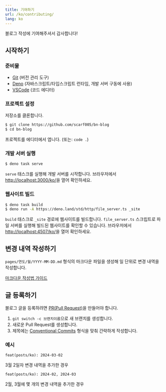 ```yaml
---
title: 기여하기
url: /ko/contributing/
lang: ko
---
```


블로그 작성에 기여해주셔서 감사합니다!

## 시작하기

### 준비물

- [Git](https://git-scm.com/downloads) (버전 관리 도구)
- [Deno](https://docs.deno.com/runtime/manual) (자바스크립트/타입스크립트 런타임, 개발 서버 구동에 사용)
- [VSCode](https://code.visualstudio.com) (코드 에디터)

### 프로젝트 설정

저장소를 클론합니다.

```sh
$ git clone https://github.com/scarf005/bn-blog
$ cd bn-blog
```

프로젝트를 에디터에서 엽니다. (또는: `code .`)

### 개발 서버 실행

```sh
$ deno task serve
```

`serve` 태스크를 실행해 개발 서버를 시작합니다. 브라우저에서 <http://localhost:3000/ko/>을 열어 확인하세요.

### 웹사이트 빌드

```sh
$ deno task build
$ deno run -A https://deno.land/std/http/file_server.ts _site
```

`build` 태스크로 `_site` 경로에 웹사이트를 빌드합니다. `file_server.ts` 스크립트로 파일 서버를 실행해 빌드된 웹사이트를 확인할 수 있습니다. 브라우저에서 <http://localhost:4507/ko/>을 열어 확인하세요.

## 변경 내역 작성하기

`pages/연도/월/YYYY-MM-DD.md` 형식의 마크다운 파일을 생성해 일 단위로 변경 내역을 작성합니다.

[마크다운 작성법 가이드](https://docs.github.com/ko/get-started/writing-on-github/getting-started-with-writing-and-formatting-on-github/basic-writing-and-formatting-syntax)

<!--
### 사진 첨부

사진이나 동영상이 포함되면 변경 내역을 이해하기 더 쉽습니다. PR에 있는 사진

`https://github.com/cataclysmbnteam/Cataclysm-BN/pull/4277` -->

## 글 등록하기

블로그 글을 등록하려면 [PR(Pull Request)](https://docs.github.com/ko/pull-requests/collaborating-with-pull-requests/proposing-changes-to-your-work-with-pull-requests/about-pull-requests)을 만들어야 합니다.

1. `git switch -c 브랜치이름`으로 새 브랜치를 생성합니다.
2. 새로운 Pull Request를 생성합니다.
3. 제목에는 [Conventional Commits](https://www.conventionalcommits.org/ko/v1.0.0/) 형식을 맞춰 간략하게 작성합니다.

### 예시

```
feat(posts/ko): 2024-03-02
```

3월 2일자 변경 내역을 추가한 경우

```
feat(posts/ko): 2024-02, 2024-03
```

2월, 3월에 몇 개의 변경 내역을 추가한 경우
